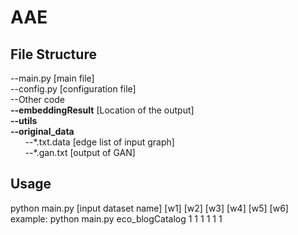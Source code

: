# AAE
## File Structure
--main.py [main file]  
--config.py [configuration file]  
--Other code  
**--embeddingResult** [Location of the output]    
**--utils**  
**--original_data**  
&nbsp;&nbsp;&nbsp;&nbsp;&nbsp;&nbsp;--\*.txt.data [edge list of input graph]    
&nbsp;&nbsp;&nbsp;&nbsp;&nbsp;&nbsp;--\*.gan.txt [output of GAN]  
## Usage  
python main.py [input dataset name] [w1] [w2] [w3] [w4] [w5] [w6]  
example: python main.py eco_blogCatalog 1 1 1 1 1 1  
